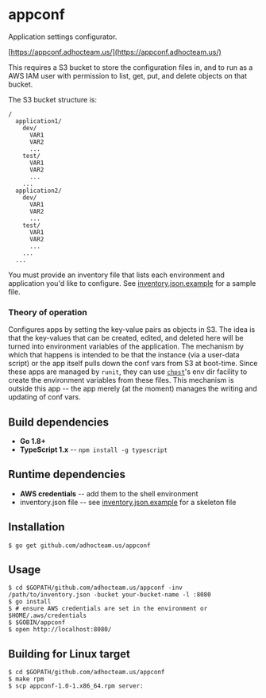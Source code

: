 appconf
=======

Application settings configurator.

[https://appconf.adhocteam.us/](https://appconf.adhocteam.us/)

This requires a S3 bucket to store the configuration files in, and to run as a
AWS IAM user with permission to list, get, put, and delete objects on that bucket.

The S3 bucket structure is:

```
/
  application1/
    dev/
      VAR1
      VAR2
      ...
    test/
      VAR1
      VAR2
      ...
    ...
  application2/
    dev/
      VAR1
      VAR2
      ...
    test/
      VAR1
      VAR2
      ...
    ...
  ...
```

You must provide an inventory file that lists each environment and application you'd like
to configure. See [inventory.json.example](inventory.json.example) for a sample file.

### Theory of operation

Configures apps by setting the key-value pairs as objects in S3. The idea is
that the key-values that can be created, edited, and deleted here will be turned
into environment variables of the application. The mechanism by which that
happens is intended to be that the instance (via a user-data script) or the app
itself pulls down the conf vars from S3 at boot-time. Since these apps are
managed by `runit`, they can use
[`chpst`](http://smarden.org/runit/chpst.8.html)'s env dir facility to create
the environment variables from these files. This mechanism is outside this app
-- the app merely (at the moment) manages the writing and updating of conf vars.

Build dependencies
------------------

* **Go 1.8+**
* **TypeScript 1.x** -- `npm install -g typescript`

Runtime dependencies
--------------------

* **AWS credentials** -- add them to the shell environment
* inventory.json file -- see [inventory.json.example](inventory.json.example) for a skeleton file

Installation
------------

``` shell
$ go get github.com/adhocteam.us/appconf
```

Usage
-----

``` shell
$ cd $GOPATH/github.com/adhocteam.us/appconf -inv /path/to/inventory.json -bucket your-bucket-name -l :8080
$ go install
$ # ensure AWS credentials are set in the environment or $HOME/.aws/credentials
$ $GOBIN/appconf
$ open http://localhost:8080/
```

Building for Linux target
-------------------------

``` shell
$ cd $GOPATH/github.com/adhocteam.us/appconf
$ make rpm
$ scp appconf-1.0-1.x86_64.rpm server:
```
